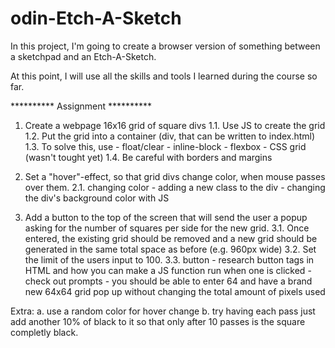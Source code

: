 # odin-Etch-A-Sketch

In this project, I'm going to create a browser version of something
between a sketchpad and an Etch-A-Sketch.

At this point, I will use all the skills and tools I learned during the course
so far. 

********** Assignment **********

1. Create a webpage 16x16 grid of square divs
1.1. Use JS to create the grid
1.2. Put the grid into a container (div, that can be written to index.html)
1.3. To solve this, use
        - float/clear
        - inline-block
        - flexbox
        - CSS grid (wasn't tought yet)
1.4. Be careful with borders and margins

2. Set a "hover"-effect, so that grid divs change color, when mouse passes over them.
2.1. changing color
        - adding a new class to the div
        - changing the div's background color with JS

3. Add a button to the top of the screen that will send the user a popup asking for the number of squares per side for the new grid.
3.1. Once entered, the existing grid should be removed and a new grid should be generated in the same total space as before (e.g. 960px wide)
3.2. Set the limit of the users input to 100.
3.3. button
        - research button tags in HTML and how you can make a JS function run when one is clicked
        - check out prompts
        - you should be able to enter 64 and have a brand new 64x64 grid pop up without changing the total amount of pixels used

Extra:
a. use a random color for hover change
b. try having each pass just add another 10% of black to it so that only after 10 passes is the square completly black.